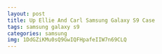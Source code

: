 ```yaml
---
layout: post
title: Up Ellie And Carl Samsung Galaxy S9 Case
tags: samsung galaxy s9
categories: samsung
img: 1DdGZiKMu0sQ9GwIQFHpafeIIW7n69CLQ
---
```


